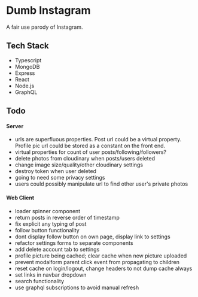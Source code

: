 # Dumb Instagram

A fair use parody of Instagram.

## Tech Stack

- Typescript
- MongoDB
- Express
- React
- Node.js
- GraphQL

## Todo

#### Server

- urls are superfluous properties. Post url could be a virtual property. Profile pic url could be stored as a constant on the front end.
- virtual properties for count of user posts/following/followers?
- delete photos from cloudinary when posts/users deleted
- change image size/quality/other cloudinary settings
- destroy token when user deleted
- going to need some privacy settings
- users could possibly manipulate url to find other user's private photos

#### Web Client

- loader spinner component
- return posts in reverse order of timestamp
- fix explicit any typing of post
- follow button functionality
- dont display follow button on own page, display link to settings
- refactor settings forms to separate components
- add delete account tab to settings
- profile picture being cached; clear cache when new picture uploaded
- prevent modalform parent click event from propagating to children
- reset cache on login/logout, change headers to not dump cache always
- set links in navbar dropdown
- search functionality
- use graphql subscriptions to avoid manual refresh
